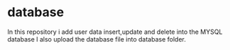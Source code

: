 # database
In this repository i add user data insert,update and delete into the MYSQL database
I also upload the database file into database folder.
